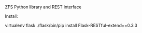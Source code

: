 ZFS Python library and REST interface

Install:

virtualenv flask
./flask/bin/pip install Flask-RESTful-extend==0.3.3


